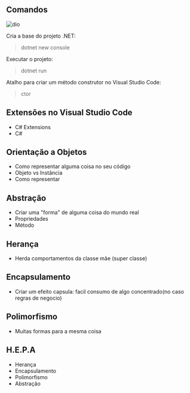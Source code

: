 ## Comandos

![dio](https://user-images.githubusercontent.com/72028645/131164821-c3509c16-014a-4e96-9420-bd21a6bc942f.png)


Cria a base do projeto .NET:
>dotnet new console

Executar o projeto:
>dotnet run

Atalho para criar um método construtor no Visual Studio Code:
>ctor

## Extensões no Visual Studio Code
- C# Extensions
- C#

## Orientação a Objetos
- Como representar alguma coisa no seu código
- Objeto vs Instância
- Como representar

## Abstração
- Criar uma "forma" de alguma coisa do mundo real
- Propriedades
- Método

## Herança
- Herda comportamentos da classe mãe (super classe)

## Encapsulamento
- Criar um efeito capsula: facil consumo de algo concentrado(no caso regras de negocio)

## Polimorfismo
- Muitas formas para a mesma coisa

## H.E.P.A
- Herança
- Encapsulamento
- Polimorfismo
- Abstração

